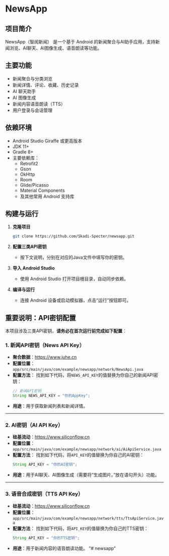 # NewsApp

## 项目简介

NewsApp（智阅新闻） 是一个基于 Android 的新闻聚合与AI助手应用，支持新闻浏览、AI聊天、AI图像生成、语音朗读等功能。

## 主要功能

- 新闻聚合与分类浏览
- 新闻详情、评论、收藏、历史记录
- AI 聊天助手
- AI 图像生成
- 新闻内容语音朗读（TTS）
- 用户登录与会话管理

## 依赖环境

- Android Studio Giraffe 或更高版本
- JDK 11+
- Gradle 8+
- 主要依赖库：
  - Retrofit2
  - Gson
  - OkHttp
  - Room
  - Glide/Picasso
  - Material Components
  - 及其他常用 Android 支持库

## 构建与运行

1. **克隆项目**
   ```bash
   git clone https://github.com/Skadi-Specter/newsapp.git
   ```

2. **配置三类API密钥**
   - 按下文说明，分别在对应的Java文件中填写你的密钥。

3. **导入 Android Studio**
   - 使用 Android Studio 打开项目根目录，自动同步依赖。

4. **编译与运行**
   - 连接 Android 设备或启动模拟器，点击“运行”按钮即可。

## 重要说明：API密钥配置

本项目涉及三类API密钥，**请务必在首次运行前完成如下配置**：

### 1. 新闻API密钥（News API Key）
- **聚合数据**：https://www.juhe.cn
- **配置位置**：
  `app/src/main/java/com/example/newsapp/network/NewsApi.java`
- **配置方法**：
  找到如下代码，将`NEWS_API_KEY`的值替换为你自己的新闻API密钥：
  ```java
  // 新闻API密钥
  String NEWS_API_KEY = "你的AppKey";
  ```
- **用途**：用于获取新闻列表和新闻详情。

---

### 2. AI密钥（AI API Key）
- **硅基流动**：https://www.siliconflow.cn
- **配置位置**：
  `app/src/main/java/com/example/newsapp/network/ai/AiApiService.java`
- **配置方法**：
  找到如下代码，将`API_KEY`的值替换为你自己的AI密钥：
  ```java
  String API_KEY = "你的AI密钥";
  ```
- **用途**：用于AI聊天、AI图像生成（需要将“生成图片。”放在语句开头）功能。

---

### 3. 语音合成密钥（TTS API Key）
- **硅基流动**：https://www.siliconflow.cn
- **配置位置**：
  `app/src/main/java/com/example/newsapp/network/tts/TtsApiService.java`
- **配置方法**：
  找到如下代码，将`API_KEY`的值替换为你自己的TTS密钥：
  ```java
  String API_KEY = "你的TTS密钥";
  ```
- **用途**：用于新闻内容的语音朗读功能。
"# newsapp" 
